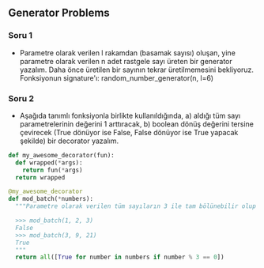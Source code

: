 ## Generator Problems

### Soru 1

- Parametre olarak verilen l rakamdan (basamak sayısı) oluşan, yine parametre olarak verilen n adet rastgele sayı üreten bir generator yazalım. Daha önce üretilen bir sayının tekrar üretilmemesini bekliyoruz. Fonksiyonun signature'ı: random_number_generator(n, l=6)

### Soru 2

- Aşağıda tanımlı fonksiyonla birlikte kullanıldığında,
  a) aldığı tüm sayı parametrelerinin değerini 1 arttıracak,
  b) boolean dönüş değerini tersine çevirecek (True dönüyor ise False, False dönüyor ise True yapacak şekilde)
  bir decorator yazalım.

```Python
def my_awesome_decorator(fun):
  def wrapped(*args):
    return fun(*args)
  return wrapped

@my_awesome_decorator
def mod_batch(*numbers):
  """Parametre olarak verilen tüm sayıların 3 ile tam bölünebilir olup olmadığını kontrol eder.

  >>> mod_batch(1, 2, 3)
  False
  >>> mod_batch(3, 9, 21)
  True
  """
  return all([True for number in numbers if number % 3 == 0])
```
